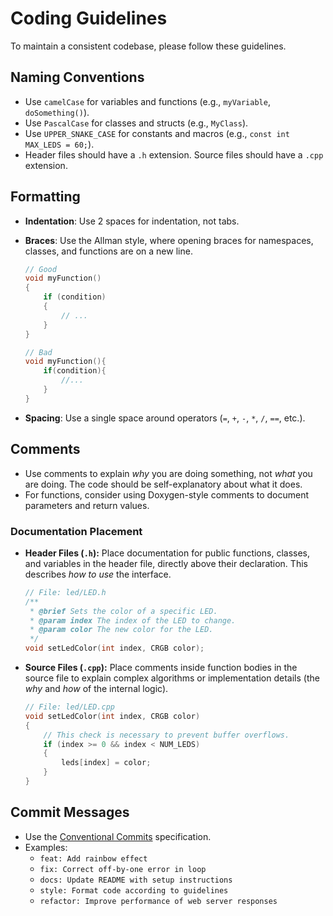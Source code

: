 # Coding Guidelines

To maintain a consistent codebase, please follow these guidelines.

## Naming Conventions

-   Use `camelCase` for variables and functions (e.g., `myVariable`, `doSomething()`).
-   Use `PascalCase` for classes and structs (e.g., `MyClass`).
-   Use `UPPER_SNAKE_CASE` for constants and macros (e.g., `const int MAX_LEDS = 60;`).
-   Header files should have a `.h` extension. Source files should have a `.cpp` extension.

## Formatting

-   **Indentation**: Use 2 spaces for indentation, not tabs.
-   **Braces**: Use the Allman style, where opening braces for namespaces, classes, and functions are on a new line.

    ```cpp
    // Good
    void myFunction()
    {
        if (condition)
        {
            // ...
        }
    }

    // Bad
    void myFunction(){
        if(condition){
            //...
        }
    }
    ```

-   **Spacing**: Use a single space around operators (`=`, `+`, `-`, `*`, `/`, `==`, etc.).

## Comments

-   Use comments to explain _why_ you are doing something, not _what_ you are doing. The code should be self-explanatory about what it does.
-   For functions, consider using Doxygen-style comments to document parameters and return values.

### Documentation Placement

-   **Header Files (`.h`):** Place documentation for public functions, classes, and variables in the header file, directly above their declaration. This describes _how to use_ the interface.

    ```cpp
    // File: led/LED.h
    /**
     * @brief Sets the color of a specific LED.
     * @param index The index of the LED to change.
     * @param color The new color for the LED.
     */
    void setLedColor(int index, CRGB color);
    ```

-   **Source Files (`.cpp`):** Place comments inside function bodies in the source file to explain complex algorithms or implementation details (the _why_ and _how_ of the internal logic).

    ```cpp
    // File: led/LED.cpp
    void setLedColor(int index, CRGB color)
    {
        // This check is necessary to prevent buffer overflows.
        if (index >= 0 && index < NUM_LEDS)
        {
            leds[index] = color;
        }
    }
    ```

## Commit Messages

-   Use the [Conventional Commits](https://www.conventionalcommits.org/en/v1.0.0/) specification.
-   Examples:
    -   `feat: Add rainbow effect`
    -   `fix: Correct off-by-one error in loop`
    -   `docs: Update README with setup instructions`
    -   `style: Format code according to guidelines`
    -   `refactor: Improve performance of web server responses`
